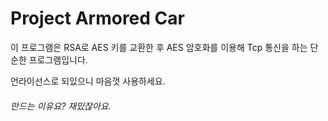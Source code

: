# Project Armored Car

이 프로그램은 RSA로 AES 키를 교환한 후 AES 암호화를 이용해 Tcp 통신을 하는 단순한 프로그램입니다.

언라이선스로 되있으니 마음껏 사용하세요. 

###### 만드는 이유요? 재밌잖아요.
